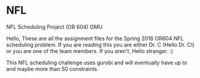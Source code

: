 # NFL
NFL Scheduling Project (OR 604) GMU

Hello,
These are all the assignment files for the Spring 2016 OR604 NFL scheduling problem.
If you are reading this you are either Dr. C (Hello Dr. C!) or you are one of
the team members. If you aren't, Hello stranger. :)

This NFL scheduling challenge uses gurobi and will eventually have up to
and maybe more than 50 constraints.
